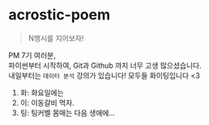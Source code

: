 # acrostic-poem
> N행시를 지어보자!

PM 7기 여러분,   
파이썬부터 시작하여, Git과 Github 까지 너무 고생 많으셨습니다.   
내일부터는 `데이터 분석` 강의가 있습니다!
모두들 화이팅입니다 <3

1. 화: 화요일에는
2. 이: 이동갈비 먹자.
3. 팅: 팅커벨 몸매는 다음 생애에...
